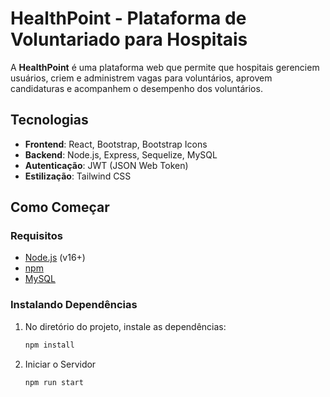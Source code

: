 # HealthPoint - Plataforma de Voluntariado para Hospitais

A **HealthPoint** é uma plataforma web que permite que hospitais gerenciem usuários, criem e administrem vagas para voluntários, aprovem candidaturas e acompanhem o desempenho dos voluntários.

## Tecnologias

- **Frontend**: React, Bootstrap, Bootstrap Icons
- **Backend**: Node.js, Express, Sequelize, MySQL
- **Autenticação**: JWT (JSON Web Token)
- **Estilização**: Tailwind CSS

## Como Começar

### Requisitos

- [Node.js](https://nodejs.org/) (v16+)
- [npm](https://www.npmjs.com/)
- [MySQL](https://www.mysql.com/)

### Instalando Dependências

1. No diretório do projeto, instale as dependências:

   ```bash
   npm install

  2. Iniciar o Servidor

      ```bash
      npm run start
